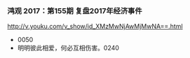 ### 鸿观 2017：第155期 复盘2017年经济事件
http://v.youku.com/v_show/id_XMzMwNjAwMjMwNA==.html
- 0050
- 明明彼此相爱，何必互相伤害。0240
